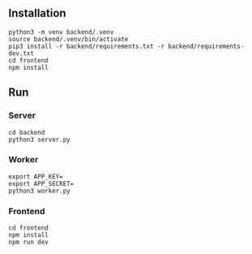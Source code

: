 ## Installation
```
python3 -m venv backend/.venv
source backend/.venv/bin/activate
pip3 install -r backend/requirements.txt -r backend/requirements-dev.txt
cd frontend
npm install
```
## Run
### Server
```
cd backend
python3 server.py
```
### Worker
```
export APP_KEY=
export APP_SECRET=
python3 worker.py
```
### Frontend
```
cd frontend
npm install
npm run dev
```